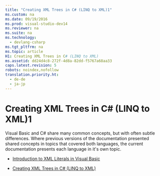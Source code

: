 ```yaml
---
title: "Creating XML Trees in C# (LINQ to XML)1"
ms.custom: na
ms.date: 09/19/2016
ms.prod: visual-studio-dev14
ms.reviewer: na
ms.suite: na
ms.technology: 
  - devlang-csharp
ms.tgt_pltfrm: na
ms.topic: article
H1: Creating XML Trees in C# (LINQ to XML)
ms.assetid: dd24d4c8-272f-4d8a-82dd-f5767a68aa33
caps.latest.revision: 5
robots: noindex,nofollow
translation.priority.ht: 
  - de-de
  - ja-jp
---
```

# Creating XML Trees in C# (LINQ to XML)1
Visual Basic and C# share many common concepts, but with often subtle differences. Where previous versions of the documentation presented shared concepts in topics that covered both languages, the current documentation presents each language in it's own topic.  
  
-   [Introduction to XML Literals in Visual Basic](../Topic/Introduction%20to%20XML%20Literals%20in%20Visual%20Basic2.md)  
  
-   [Creating XML Trees in C# (LINQ to XML)](../Topic/Creating%20XML%20Trees%20in%20C%23%20\(LINQ%20to%20XML\)2.md)